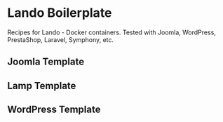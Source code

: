 
# Lando Boilerplate

Recipes for Lando - Docker containers. Tested with Joomla, WordPress, PrestaShop, Laravel, Symphony, etc.

## Joomla Template

## Lamp Template

## WordPress Template

